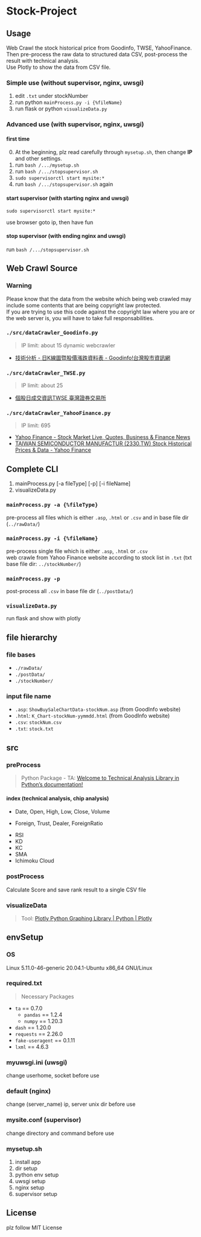 # Stock-Project

## Usage

Web Crawl the stock historical price from Goodinfo, TWSE, YahooFinance. \
Then pre-process the raw data to structured data CSV, post-process the result with technical analysis. \
Use Plotly to show the data from CSV file.

### Simple use (without supervisor, nginx, uwsgi)

1. edit `.txt` under stockNumber
2. run python `mainProcess.py -i {%fileName}`
3. run flask or python `visualizeData.py`

### Advanced use (with supervisor, nginx, uwsgi)

#### first time

0. At the beginning, plz read carefully through `mysetup.sh`, then change **IP** and other settings.
1. run `bash /.../mysetup.sh`
2. run `bash /.../stopsupervisor.sh`
3. `sudo supervisorctl start mysite:*`
4. run `bash /.../stopsupervisor.sh` again

#### start supervisor (with starting nginx and uwsgi)

`sudo supervisorctl start mysite:*`

use browser goto ip, then have fun

#### stop supervisor (with ending nginx and uwsgi)

run `bash /.../stopsupervisor.sh`

## Web Crawl Source

### Warning

Please know that the data from the website which being web crawled may include some contents that are being copyright law protected. \
If you are trying to use this code against the copyright law where you are or the web server is, you will have to take full responsabilities.

### `./src/dataCrawler_Goodinfo.py`

> IP limit: about 15
> dynamic webcrawler

- [技術分析 - 日K線圖暨股價漲跌資料表 - Goodinfo!台灣股市資訊網](https://goodinfo.tw/StockInfo/ShowK_Chart.asp)

### `./src/dataCrawler_TWSE.py`

> IP limit: about 25

- [個股日成交資訊TWSE 臺灣證券交易所](https://www.twse.com.tw/zh/page/trading/exchange/STOCK_DAY.html)

### `./src/dataCrawler_YahooFinance.py`

> IP limit: 695

- [Yahoo Finance - Stock Market Live, Quotes, Business & Finance News](https://finance.yahoo.com/)
- [TAIWAN SEMICONDUCTOR MANUFACTUR (2330.TW) Stock Historical Prices & Data - Yahoo Finance](https://finance.yahoo.com/quote/2330.TW/history?p=2330.TW)

## Complete CLI

1. mainProcess.py [-a fileType] [-p] [-i fileName]
2. visualizeData.py

### `mainProcess.py -a {%fileType}`

pre-process all files which is either `.asp`, `.html` or `.csv` and in base file dir (`../rawData/`)

### `mainProcess.py -i {%fileName}`

pre-process single file which is either `.asp`, `.html` or `.csv` \
web crawle from Yahoo Finance website according to stock list in `.txt` (txt base file dir: `../stockNumber/`)

### `mainProcess.py -p`

post-process all `.csv` in base file dir (`../postData/`)

### `visualizeData.py`

run flask and show with plotly

## file hierarchy

### file bases

- `./rawData/`
- `./postData/`
- `./stockNumber/`

### input file name

- `.asp`: `ShowBuySaleChartData-stockNum.asp` (from GoodInfo website)
- `.html`: `K_Chart-stockNum-yymmdd.html` (from GoodInfo website)
- `.csv`: `stockNum.csv`
- `.txt`: `stock.txt`

## src

### preProcess

> Python Package - TA: [Welcome to Technical Analysis Library in Python’s documentation!](https://technical-analysis-library-in-python.readthedocs.io/en/latest/)

#### index (technical  analysis, chip analysis)

- Date, Open, High, Low, Close, Volume

* Foreign, Trust, Dealer, ForeignRatio

- RSI
- KD
- KC
- SMA
- Ichimoku Cloud

### postProcess

Calculate Score and save rank result to a single CSV file

### visualizeData

> Tool: [Plotly Python Graphing Library | Python | Plotly](https://plotly.com/python/)

## envSetup

### OS

Linux 5.11.0-46-generic 20.04.1-Ubuntu x86_64 GNU/Linux

### required.txt

> Necessary Packages

- `ta` == 0.7.0
  - `pandas` == 1.2.4
  - `numpy` == 1.20.3
- `dash` == 1.20.0
- `requests` == 2.26.0
- `fake-useragent` == 0.1.11
- `lxml` == 4.6.3

### myuwsgi.ini (uwsgi)

change userhome, socket before use

### default (nginx)

change (server_name) ip, server unix dir before use

### mysite.conf (supervisor)

change directory and command before use

### mysetup.sh

1. install app
2. dir setup
3. python env setup
4. uwsgi setup
5. nginx setup
6. supervisor setup

## License

plz follow MIT License

